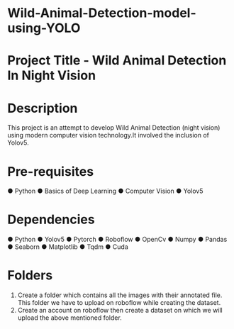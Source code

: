 # Wild-Animal-Detection-model-using-YOLO

# Project Title - Wild Animal Detection In Night Vision

# Description
This project is an attempt to develop Wild Animal Detection (night vision) using modern computer vision technology.It involved the inclusion of Yolov5.

# Pre-requisites
●	Python
●	Basics of Deep Learning
●	Computer Vision
●	Yolov5

# Dependencies 
●	Python
●	Yolov5
●	Pytorch
●	Roboflow
●	OpenCv
●	Numpy
●	Pandas
●	Seaborn
●	Matplotlib
●	Tqdm
●	Cuda

# Folders
1.	Create a folder which contains all the images with their annotated file. This folder we have to upload on roboflow while creating the dataset.
2.	Create an account on roboflow then create a dataset on which we will upload the above mentioned folder.
